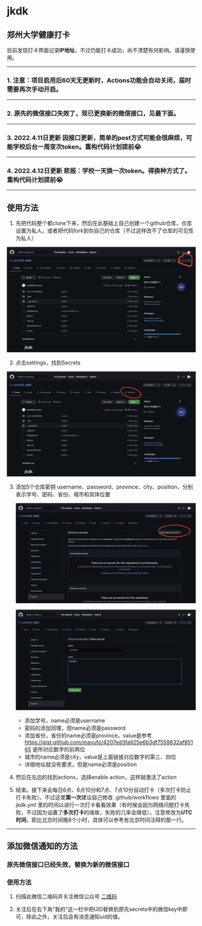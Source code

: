 # jkdk

## 郑州大学健康打卡

目前发现打卡界面记录**IP地址**，不过仍能打卡成功，尚不清楚有何影响。请谨慎使用。

---

### 1. 注意：项目启用后60天无更新时，Actions功能会**自动关闭**，届时需要再次手动开启。
---
### 2. 原先的微信接口失效了，现已更换新的微信接口，见最下面。
---
### 3. __**2022.4.11日更新**__ 因接口更新，简单的post方式可能会很麻烦，可能学校后台一周变次token。**重构代码**计划提前😭
---
### 4.  __**2022.4.12日更新**__ **悲报**：学校一天换一次token。得换种方式了。 **重构代码**计划提前😭

---

## 使用方法

1. 先把代码整个都clone下来，然后在此基础上自己创建一个github仓库，仓库设置为私人。或者把代码fork到你自己的仓库（不过这样改不了仓库的可见性为私人）

![fork截图](./images/fork.png)

2. 点击settings，找到Secrets

![settings](./images/settings.png)

3. 添加5个仓库密钥 username、password、province、city、position，分别表示学号、密码、省份、城市和具体位置

   ![添加仓库密钥](./images/secret.png)

   ![添加学号](./images/username.png)

   - 添加学号，name必须是username
   - 密码的添加同理，但name必须是password
   - 添加省份，省份的name必须是province，value是参考
     https://gist.github.com/mayufo/4207ed3fa925e6b3df7559832af85165
     是所对应数字的前两位
   - 城市的name必须是city，value是上面链接对应数字的第三、四位
   - 详细地址就没有要求，但是name必须是position

4. 然后在左边的找到actions，选择enable action，这样就激活了action
5. 结束。接下来会每日6点、6点10分和7点、7点10分自动打卡（多次打卡防止打卡失败）。不过这里**第一次**建议自己修改 .github/workflows 里面的 jkdk.yml 里的时间以进行一次打卡看看效果（有时候会因为网络问题打卡失败，不过因为设置了**多次打卡**的缘故，失败的几率会降低），注意修改为**UTC时间**，即比北京时间晚8个小时，具体可以参考有北京时间注释的那一行。

---

## 添加微信通知的方法
### 原先微信接口已经失效，替换为新的微信接口
### 使用方法
1. 扫描此微信二维码并关注微信公众号
[二维码](http://wxpusher.zjiecode.com/api/qrcode/hNHQXsGvGguORhwBHItWlaqUYvs79Ii59RpFN5YmuDIBOiO8YLQlqHd051TBfmeO.jpg)

2. 关注后在右下角”我的“这一栏中把UID替换到原先secrets中的微信key中即可，除此之外，关注后会有消息通知uid的值。

